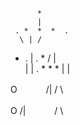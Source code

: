 
          *
          |
     . *  *  *  .
      \ | /
 *  .   |   .  *
   /  | \
      | |
     . *  *  *
      | |



O　　　
/|
/ \

 O
/|　　　
/ \　　　
